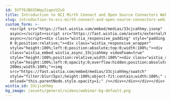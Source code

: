 ```yaml
---
id: 5VTf6JBb5SWqu2iqecU2sG
title: Introduction to OCI Mirth Connect and Open Source Connectors Webinar
slug: introduction-to-oci-mirth-connect-and-open-source-connectors-webinar
custom_form: >-
  <script src="https://fast.wistia.com/embed/medias/33cjcahhmy.jsonp"
  async></script><script src="https://fast.wistia.com/assets/external/E-v1.js"
  async></script><div class="wistia_responsive_padding" style="padding:56.25% 0
  0 0;position:relative;"><div class="wistia_responsive_wrapper"
  style="height:100%;left:0;position:absolute;top:0;width:100%;"><div
  class="wistia_embed wistia_async_33cjcahhmy videoFoam=true"
  style="height:100%;position:relative;width:100%"><div class="wistia_swatch"
  style="height:100%;left:0;opacity:0;overflow:hidden;position:absolute;top:0;transition:opacity
  200ms;width:100%;"><img
  src="https://fast.wistia.com/embed/medias/33cjcahhmy/swatch"
  style="filter:blur(5px);height:100%;object-fit:contain;width:100%;" alt=""
  onload="this.parentNode.style.opacity=1;" /></div></div></div></div>
wistia_id: 33cjcahhmy
bg_image: /assets/general/videos/webinar-bg-default.png
---
```


  